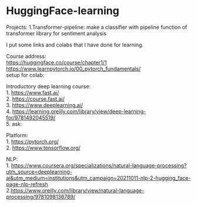 # HuggingFace-learning

Projects:
1.Transformer-pipeline:
    make a classifier with pipeline function of transformer library for sentiment analysis 
    
I put some links and colabs that I have done for learning.</br>

Course address:</br>
    https://huggingface.co/course/chapter1/1</br>
    https://www.learnpytorch.io/00_pytorch_fundamentals/</br>
    setup for colab: 
    

Introductory deep learning course: </br>
    1. https://www.fast.ai/</br>
    2. https://course.fast.ai/</br>
    3. https://www.deeplearning.ai/</br>
    4. https://learning.oreilly.com/library/view/deep-learning-for/9781492045519/</br>
    5. ask:
          
    
Platform:</br>
    1. https://pytorch.org/</br>
    2. https://www.tensorflow.org/</br>
    
    
NLP:</br>
    1. https://www.coursera.org/specializations/natural-language-processing?utm_source=deeplearning-ai&utm_medium=institutions&utm_campaign=20211011-nlp-2-hugging_face-page-nlp-refresh </br>
    2.https://www.oreilly.com/library/view/natural-language-processing/9781098136789/</br>
